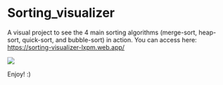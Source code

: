 # Sorting_visualizer
A visual project to see the 4 main sorting algorithms (merge-sort, heap-sort, quick-sort, and bubble-sort) in action. You can access here: https://sorting-visualizer-lxpm.web.app/

![](https://i.imgur.com/F3VthR8.png)

Enjoy! :)
